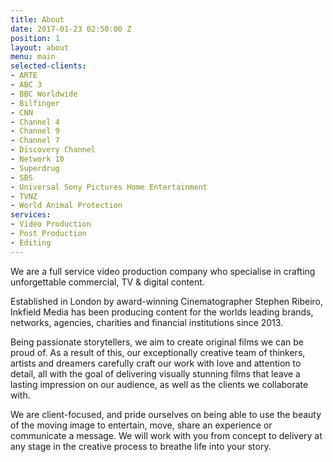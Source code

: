 ```yaml
---
title: About
date: 2017-01-23 02:50:00 Z
position: 1
layout: about
menu: main
selected-clients:
- ARTE
- ABC 3
- BBC Worldwide
- Bilfinger
- CNN
- Channel 4
- Channel 9
- Channel 7
- Discovery Channel
- Network 10
- Superdrug
- SBS
- Universal Sony Pictures Home Entertainment
- TVNZ
- World Animal Protection
services:
- Video Production
- Post Production
- Editing
---
```


We are a full service video production company who specialise in crafting unforgettable commercial, TV & digital content.

Established in London by award-winning Cinematographer Stephen Ribeiro, Inkfield Media has been producing content for the worlds leading brands, networks, agencies, charities and financial institutions since 2013.

Being passionate storytellers, we aim to create original films we can be proud of. As a result of this, our exceptionally creative team of thinkers, artists and dreamers carefully craft our work with love and attention to detail, all with the goal of delivering visually stunning films that leave a lasting impression on our audience, as well as the clients we collaborate with.

We are client-focused, and pride ourselves on being able to use the beauty of the moving image to entertain, move, share an experience or communicate a message. We will work with you from concept to delivery at any stage in the creative process to breathe life into your story.